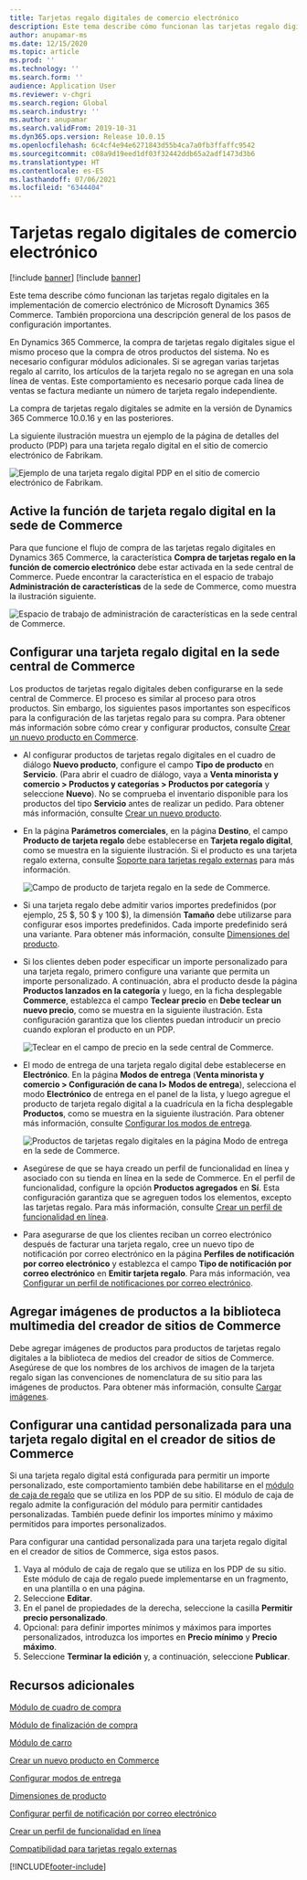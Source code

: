 ```yaml
---
title: Tarjetas regalo digitales de comercio electrónico
description: Este tema describe cómo funcionan las tarjetas regalo digitales en la implementación de comercio electrónico de Microsoft Dynamics 365 Commerce. También proporciona una descripción general de los pasos de configuración importantes.
author: anupamar-ms
ms.date: 12/15/2020
ms.topic: article
ms.prod: ''
ms.technology: ''
ms.search.form: ''
audience: Application User
ms.reviewer: v-chgri
ms.search.region: Global
ms.search.industry: ''
ms.author: anupamar
ms.search.validFrom: 2019-10-31
ms.dyn365.ops.version: Release 10.0.15
ms.openlocfilehash: 6c4cf4e94e6271843d55b4ca7a0fb3ffaffc9542
ms.sourcegitcommit: c08a9d19eed1df03f32442ddb65a2adf1473d3b6
ms.translationtype: HT
ms.contentlocale: es-ES
ms.lasthandoff: 07/06/2021
ms.locfileid: "6344404"
---
```

# <a name="e-commerce-digital-gift-cards"></a>Tarjetas regalo digitales de comercio electrónico

[!include [banner](includes/banner.md)]
[!include [banner](includes/preview-banner.md)]

Este tema describe cómo funcionan las tarjetas regalo digitales en la implementación de comercio electrónico de Microsoft Dynamics 365 Commerce. También proporciona una descripción general de los pasos de configuración importantes.

En Dynamics 365 Commerce, la compra de tarjetas regalo digitales sigue el mismo proceso que la compra de otros productos del sistema. No es necesario configurar módulos adicionales. Si se agregan varias tarjetas regalo al carrito, los artículos de la tarjeta regalo no se agregan en una sola línea de ventas. Este comportamiento es necesario porque cada línea de ventas se factura mediante un número de tarjeta regalo independiente.

La compra de tarjetas regalo digitales se admite en la versión de Dynamics 365 Commerce 10.0.16 y en las posteriores.

La siguiente ilustración muestra un ejemplo de la página de detalles del producto (PDP) para una tarjeta regalo digital en el sitio de comercio electrónico de Fabrikam.

![Ejemplo de una tarjeta regalo digital PDP en el sitio de comercio electrónico de Fabrikam.](./media/GiftcardPDP.PNG)

## <a name="turn-on-the-digital-gift-card-feature-in-commerce-headquarters"></a>Active la función de tarjeta regalo digital en la sede de Commerce

Para que funcione el flujo de compra de las tarjetas regalo digitales en Dynamics 365 Commerce, la característica **Compra de tarjetas regalo en la función de comercio electrónico** debe estar activada en la sede central de Commerce. Puede encontrar la característica en el espacio de trabajo **Administración de características** de la sede de Commerce, como muestra la ilustración siguiente.

![Espacio de trabajo de administración de características en la sede central de Commerce.](./media/Featureflag.PNG)

## <a name="configure-a-digital-gift-card-in-commerce-headquarters"></a>Configurar una tarjeta regalo digital en la sede central de Commerce

Los productos de tarjetas regalo digitales deben configurarse en la sede central de Commerce. El proceso es similar al proceso para otros productos. Sin embargo, los siguientes pasos importantes son específicos para la configuración de las tarjetas regalo para su compra. Para obtener más información sobre cómo crear y configurar productos, consulte [Crear un nuevo producto en Commerce](create-new-product-commerce.md).

- Al configurar productos de tarjetas regalo digitales en el cuadro de diálogo **Nuevo producto**, configure el campo **Tipo de producto** en **Servicio**. (Para abrir el cuadro de diálogo, vaya a **Venta minorista y comercio \> Productos y categorías \> Productos por categoría** y seleccione **Nuevo**). No se comprueba el inventario disponible para los productos del tipo **Servicio** antes de realizar un pedido. Para obtener más información, consulte [Crear un nuevo producto](create-new-product-commerce.md#create-a-new-product).
- En la página **Parámetros comerciales**, en la página **Destino**, el campo **Producto de tarjeta regalo** debe establecerse en **Tarjeta regalo digital**, como se muestra en la siguiente ilustración. Si el producto es una tarjeta regalo externa, consulte [Soporte para tarjetas regalo externas](./dev-itpro/gift-card.md) para más información.

    ![Campo de producto de tarjeta regalo en la sede de Commerce.](./media/PostGiftcard.png)

- Si una tarjeta regalo debe admitir varios importes predefinidos (por ejemplo, 25 $, 50 $ y 100 $), la dimensión **Tamaño** debe utilizarse para configurar esos importes predefinidos. Cada importe predefinido será una variante. Para obtener más información, consulte [Dimensiones del producto](../supply-chain/pim/product-dimensions.md?toc=%2fdynamics365%2fretail%2ftoc.json).
- Si los clientes deben poder especificar un importe personalizado para una tarjeta regalo, primero configure una variante que permita un importe personalizado. A continuación, abra el producto desde la página **Productos lanzados en la categoría** y luego, en la ficha desplegable **Commerce**, establezca el campo **Teclear precio** en **Debe teclear un nuevo precio**, como se muestra en la siguiente ilustración. Esta configuración garantiza que los clientes puedan introducir un precio cuando exploran el producto en un PDP.

    ![Teclear en el campo de precio en la sede central de Commerce.](./media/KeyInPrice.png)

- El modo de entrega de una tarjeta regalo digital debe establecerse en **Electrónico**. En la página **Modos de entrega** (**Venta minorista y comercio \> Configuración de cana l\> Modos de entrega**), selecciona el modo **Electrónico** de entrega en el panel de la lista, y luego agregue el producto de tarjeta regalo digital a la cuadrícula en la ficha desplegable **Productos**, como se muestra en la siguiente ilustración. Para obtener más información, consulte [Configurar los modos de entrega](/dynamicsax-2012/appuser-itpro/set-up-modes-of-delivery).

    ![Productos de tarjetas regalo digitales en la página Modo de entrega en la sede de Commerce.](./media/ElectronicMode.PNG)

- Asegúrese de que se haya creado un perfil de funcionalidad en línea y asociado con su tienda en línea en la sede de Commerce. En el perfil de funcionalidad, configure la opción **Productos agregados** en **Sí**. Esta configuración garantiza que se agreguen todos los elementos, excepto las tarjetas regalo. Para más información, consulte [Crear un perfil de funcionalidad en línea](online-functionality-profile.md).
- Para asegurarse de que los clientes reciban un correo electrónico después de facturar una tarjeta regalo, cree un nuevo tipo de notificación por correo electrónico en la página **Perfiles de notificación por correo electrónico** y establezca el campo **Tipo de notificación por correo electrónico** en **Emitir tarjeta regalo**. Para más información, vea [Configurar un perfil de notificaciones por correo electrónico](email-notification-profiles.md).

## <a name="add-product-images-to-the-commerce-site-builder-media-library"></a>Agregar imágenes de productos a la biblioteca multimedia del creador de sitios de Commerce

Debe agregar imágenes de productos para productos de tarjetas regalo digitales a la biblioteca de medios del creador de sitios de Commerce. Asegúrese de que los nombres de los archivos de imagen de la tarjeta regalo sigan las convenciones de nomenclatura de su sitio para las imágenes de productos. Para obtener más información, consulte [Cargar imágenes](dam-upload-images.md).

## <a name="configure-a-custom-amount-for-a-digital-gift-card-in-commerce-site-builder"></a>Configurar una cantidad personalizada para una tarjeta regalo digital en el creador de sitios de Commerce

Si una tarjeta regalo digital está configurada para permitir un importe personalizado, este comportamiento también debe habilitarse en el [módulo de caja de regalo](add-buy-box.md) que se utiliza en los PDP de su sitio. El módulo de caja de regalo admite la configuración del módulo para permitir cantidades personalizadas. También puede definir los importes mínimo y máximo permitidos para importes personalizados.

Para configurar una cantidad personalizada para una tarjeta regalo digital en el creador de sitios de Commerce, siga estos pasos.

1. Vaya al módulo de caja de regalo que se utiliza en los PDP de su sitio. Este módulo de caja de regalo puede implementarse en un fragmento, en una plantilla o en una página.
1. Seleccione **Editar**.
1. En el panel de propiedades de la derecha, seleccione la casilla **Permitir precio personalizado**.
1. Opcional: para definir importes mínimos y máximos para importes personalizados, introduzca los importes en **Precio mínimo** y **Precio máximo**.
1. Seleccione **Terminar la edición** y, a continuación, seleccione **Publicar**.

## <a name="additional-resources"></a>Recursos adicionales

[Módulo de cuadro de compra](add-buy-box.md)

[Módulo de finalización de compra](add-checkout-module.md)

[Módulo de carro](add-cart-module.md)

[Crear un nuevo producto en Commerce](create-new-product-commerce.md)

[Configurar modos de entrega](/dynamicsax-2012/appuser-itpro/set-up-modes-of-delivery)

[Dimensiones de producto](../supply-chain/pim/product-dimensions.md?toc=%2fdynamics365%2fretail%2ftoc.json)

[Configurar perfil de notificación por correo electrónico](email-notification-profiles.md)

[Crear un perfil de funcionalidad en línea](online-functionality-profile.md)

[Compatibilidad para tarjetas regalo externas](./dev-itpro/gift-card.md)


[!INCLUDE[footer-include](../includes/footer-banner.md)]